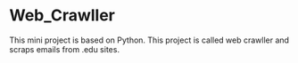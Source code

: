 # Web_Crawller
This mini project is based on Python. This project is called web crawller and scraps emails from .edu sites.
